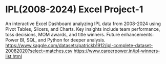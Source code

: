 # IPL(2008-2024) Excel Project-1 
An interactive Excel Dashboard analyzing IPL data from 2008-2024 using Pivot Tables, Slicers, and Charts. Key insights include team performance, toss decisions, MOM awards, and title winners. Future enhancements: Power BI, SQL, and Python for deeper analysis.
https://www.kaggle.com/datasets/patrickb1912/ipl-complete-dataset-20082020?select=matches.csv
https://www.careerpower.in/ipl-winners-list.html
